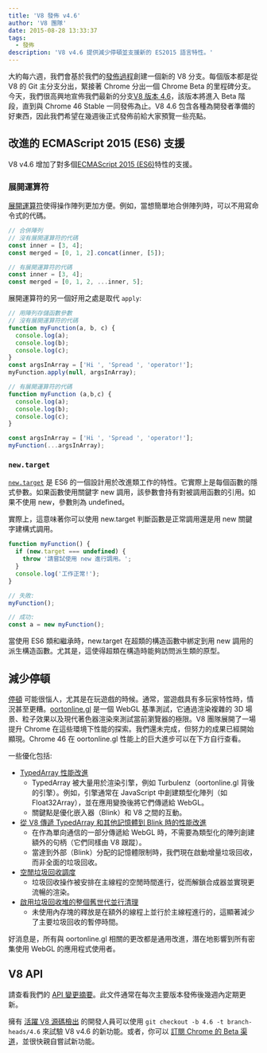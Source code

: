 ```yaml
---
title: 'V8 發佈 v4.6'
author: 'V8 團隊'
date: 2015-08-28 13:33:37
tags:
  - 發佈
description: 'V8 v4.6 提供減少停頓並支援新的 ES2015 語言特性。'
---
```

大約每六週，我們會基於我們的[發佈過程](https://v8.dev/docs/release-process)創建一個新的 V8 分支。每個版本都是從 V8 的 Git 主分支分出，緊接著 Chrome 分出一個 Chrome Beta 的里程碑分支。今天，我們很高興地宣佈我們最新的分支[V8 版本 4.6](https://chromium.googlesource.com/v8/v8.git/+log/branch-heads/4.6)，該版本將進入 Beta 階段，直到與 Chrome 46 Stable 一同發佈為止。V8 4.6 包含各種為開發者準備的好東西，因此我們希望在幾週後正式發佈前給大家預覽一些亮點。

<!--truncate-->
## 改進的 ECMAScript 2015 (ES6) 支援

V8 v4.6 增加了對多個[ECMAScript 2015 (ES6)](https://www.ecma-international.org/ecma-262/6.0/)特性的支援。

### 展開運算符

[展開運算符](https://developer.mozilla.org/en-US/docs/Web/JavaScript/Reference/Operators/Spread_operator)使得操作陣列更加方便。例如，當想簡單地合併陣列時，可以不用寫命令式的代碼。

```js
// 合併陣列
// 沒有展開運算符的代碼
const inner = [3, 4];
const merged = [0, 1, 2].concat(inner, [5]);

// 有展開運算符的代碼
const inner = [3, 4];
const merged = [0, 1, 2, ...inner, 5];
```

展開運算符的另一個好用之處是取代 `apply`:

```js
// 用陣列存儲函數參數
// 沒有展開運算符的代碼
function myFunction(a, b, c) {
  console.log(a);
  console.log(b);
  console.log(c);
}
const argsInArray = ['Hi ', 'Spread ', 'operator!'];
myFunction.apply(null, argsInArray);

// 有展開運算符的代碼
function myFunction (a,b,c) {
  console.log(a);
  console.log(b);
  console.log(c);
}

const argsInArray = ['Hi ', 'Spread ', 'operator!'];
myFunction(...argsInArray);
```

### `new.target`

[`new.target`](https://developer.mozilla.org/en-US/docs/Web/JavaScript/Reference/Operators/new.target) 是 ES6 的一個設計用於改進類工作的特性。它實際上是每個函數的隱式參數。如果函數使用關鍵字 new 調用，該參數會持有對被調用函數的引用。如果不使用 new，參數則為 undefined。

實際上，這意味著你可以使用 new.target 判斷函數是正常調用還是用 new 關鍵字建構式調用。

```js
function myFunction() {
  if (new.target === undefined) {
    throw '請嘗試使用 new 進行調用。';
  }
  console.log('工作正常!');
}

// 失敗:
myFunction();

// 成功:
const a = new myFunction();
```

當使用 ES6 類和繼承時，new.target 在超類的構造函數中綁定到用 new 調用的派生構造函數。尤其是，這使得超類在構造時能夠訪問派生類的原型。

## 減少停頓

[停頓](https://en.wiktionary.org/wiki/jank#Noun) 可能很惱人，尤其是在玩遊戲的時候。通常，當遊戲具有多玩家特性時，情況甚至更糟。[oortonline.gl](http://oortonline.gl/) 是一個 WebGL 基準測試，它通過渲染複雜的 3D 場景、粒子效果以及現代著色器渲染來測試當前瀏覽器的極限。V8 團隊展開了一場提升 Chrome 在這些環境下性能的探索。我們還未完成，但努力的成果已經開始顯現。Chrome 46 在 oortonline.gl 性能上的巨大進步可以在下方自行查看。

一些優化包括:

- [TypedArray 性能改進](https://code.google.com/p/v8/issues/detail?id=3996)
    - TypedArray 被大量用於渲染引擎，例如 Turbulenz（oortonline.gl 背後的引擎）。例如，引擎通常在 JavaScript 中創建類型化陣列（如 Float32Array），並在應用變換後將它們傳遞給 WebGL。
    - 關鍵點是優化嵌入器（Blink）和 V8 之間的互動。
- [從 V8 傳遞 TypedArray 和其他記憶體到 Blink 時的性能改進](https://code.google.com/p/chromium/issues/detail?id=515795)
    - 在作為單向通信的一部分傳遞給 WebGL 時，不需要為類型化的陣列創建額外的句柄（它們同樣由 V8 跟蹤）。
    - 當達到外部（Blink）分配的記憶體限制時，我們現在啟動增量垃圾回收，而非全面的垃圾回收。
- [空閒垃圾回收調度](/blog/free-garbage-collection)
    - 垃圾回收操作被安排在主線程的空閒時間進行，從而解鎖合成器並實現更流暢的渲染。
- [啟用垃圾回收堆的整個舊世代並行清理](https://code.google.com/p/chromium/issues/detail?id=507211)
    - 未使用內存塊的釋放是在額外的線程上並行於主線程進行的，這顯著減少了主要垃圾回收的暫停時間。

好消息是，所有與 oortonline.gl 相關的更改都是通用改進，潛在地影響到所有密集使用 WebGL 的應用程式使用者。

## V8 API

請查看我們的 [API 變更摘要](https://docs.google.com/document/d/1g8JFi8T_oAE_7uAri7Njtig7fKaPDfotU6huOa1alds/edit)。此文件通常在每次主要版本發佈後幾週內定期更新。

擁有 [活躍 V8 源碼檢出](https://v8.dev/docs/source-code#using-git) 的開發人員可以使用 `git checkout -b 4.6 -t branch-heads/4.6` 來試驗 V8 v4.6 的新功能。或者，你可以 [訂閱 Chrome 的 Beta 渠道](https://www.google.com/chrome/browser/beta.html)，並很快親自嘗試新功能。
